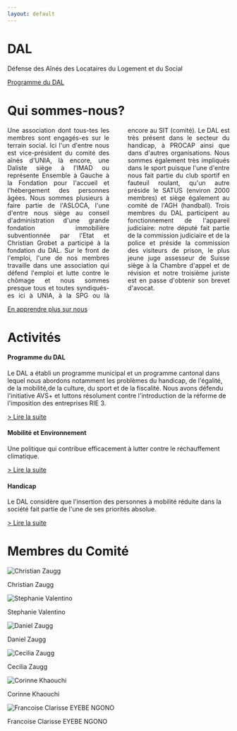 ```yaml
---
layout: default
---
```


<style>
.rspt {
  text-align: justify;
  hyphens: auto;
  column-count: 2;
  column-gap: 3em;
}
</style>

<div class="jumbotron jumbotron-fluid">
  <div class="container">
    <h1 class="display-3">DAL</h1>
    <p class="lead">Défense des Aînés des Locataires du Logement et du Social</p>
    <a href="/activitées/programme.html">Programme du DAL</a>
  </div>
</div>

<div class="container mb-5">
    <h1>Qui sommes-nous?</h1>
    <p class="rspt my-md-4">
      Une association dont tous-tes les membres sont engagés-es sur le terrain social. Ici l'un d'entre nous est vice-président du comité des aînés d'UNIA, là encore, une Daliste siège à l'IMAD ou représente Ensemble à Gauche à la Fondation pour l'accueil et l'hébergement des personnes âgées. Nous sommes plusieurs à faire partie de l'ASLOCA, l'une d'entre nous siège au conseil d'administration d'une grande
      fondation immobilière subventionnée par l'Etat et Christian Grobet a participé à la
      fondation du DAL. Sur le front de l'emploi, l'une de nos membres travaille dans une
      association qui défend l'emploi et lutte contre le chômage et nous sommes presque
      tous et toutes syndiqués-es ici à UNIA, à la SPG ou là encore au SIT (comité). Le
      DAL est très présent dans le secteur du handicap, à PROCAP ainsi que dans d'autres
      organisations. Nous sommes également très impliqués dans le sport puisque l'une
      d'entre nous fait partie du club sportif en fauteuil roulant, qu'un autre préside le
      SATUS (environ 2000 membres) et siège également au comité de l'AGH (handball).
      Trois membres du DAL participent au fonctionnement de l'appareil judiciaire: notre
      député fait partie de la commission judiciaire et de la police et préside la commission
      des visiteurs de prison, le plus jeune juge assesseur de Suisse siège à la Chambre
      d'appel et de révision et notre troisième juriste est en passe d'obtenir son brevet
      d'avocat.
    </p>
    <p class="lead">
      <a class="btn btn-primary btn-lg" href="#" role="button">En apprendre plus sur nous</a>
    </p>
</div>

<div class="py-5">
  <div class="container">
    <h1 class="mb-4">Activités</h1>
    <div class="card-deck">
      <div class="card">
        <div class="card-block">
          <h4 class="card-title">Programme du DAL</h4>
          <p class="card-text">Le DAL a établi un programme municipal et un programme cantonal dans lequel nous abordons notamment les problèmes du handicap, de l'égalité, de la mobilité,de la culture, du sport et de la fiscalité. Nous avons défendu l'initiative AVS+ et luttons résolument contre l'introduction de la réforme de l'imposition des entreprises RIE 3.</p>
          <p class="card-text"><a href="/activites/programme.html">> Lire la suite</a></p>
        </div>
      </div>
      <div class="card mt-3 mt-md-0">
        <div class="card-block">
          <h4 class="card-title">Mobilité et Environnement</h4>
          <p class="card-text">Une politique qui contribue efficacement à lutter contre le réchauffement climatique.</p>
          <p class="card-text"><a href="/activites/mobilité-environnement.html">> Lire la suite</a></p>
        </div>
      </div>
      <div class="card mt-3 mt-md-0">
        <div class="card-block">
          <h4 class="card-title">Handicap</h4>
          <p class="card-text">Le DAL considère que l'insertion des personnes à mobilité réduite dans la société fait partie de l'une de ses priorités absolue.</p>
          <p class="card-text"><a href="/activites/handicap.html">> Lire la suite</a></p>
        </div>
      </div>
    </div>
  </div>
</div>

<div class="container mt-5">
  <h1 class="mb-4">Membres du Comité</h1>
  <div class="row">
    <div class="col-md-4">
      <img src="/img/members/christian-zaugg.jpg" alt="Christian Zaugg" class="w-100 mb-3">
      <p class="font-weight-bold mb-0 text-uppercase">Christian Zaugg</p>
    </div>
    <div class="col-md-4 mt-5 mt-md-0">
      <img src="/img/members/stephanie-valentino.jpg" alt="Stephanie Valentino" class="w-100 mb-3">
      <p class="font-weight-bold mb-0 text-uppercase">Stephanie Valentino</p>
    </div>
    <div class="col-md-4 mt-5 mt-md-0">
      <img src="/img/members/daniel-zaugg.jpg" alt="Daniel Zaugg" class="w-100 mb-3">
      <p class="font-weight-bold mb-0 text-uppercase">Daniel Zaugg</p>
    </div>
  </div>
  <div class="row mt-0 mt-md-5">
    <div class="col-md-4 mt-5 mt-md-0">
      <img src="/img/members/cecilia-zaugg.jpg" alt="Cecilia Zaugg" class="w-100 mb-3">
      <p class="font-weight-bold mb-0 text-uppercase">Cecilia Zaugg</p>
    </div>
    <div class="col-md-4 mt-5 mt-md-0">
      <img src="/img/members/female-silhouette.png" alt="Corinne Khaouchi" class="w-100 mb-3">
      <p class="font-weight-bold mb-0 text-uppercase">Corinne Khaouchi</p>
    </div>
    <div class="col-md-4 mt-5 mt-md-0">
      <img src="/img/members/female-silhouette.png" alt="Francoise Clarisse EYEBE NGONO" class="w-100 mb-3">
      <p class="font-weight-bold mb-0 text-uppercase">Francoise Clarisse EYEBE NGONO</p>
    </div>
  </div>
</div>
